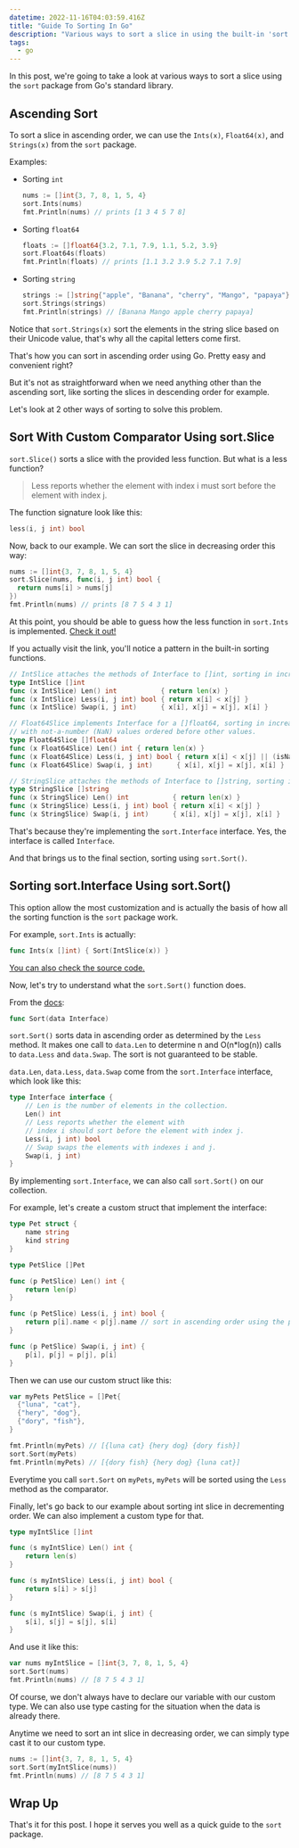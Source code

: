 ```yaml
---
datetime: 2022-11-16T04:03:59.416Z
title: "Guide To Sorting In Go"
description: "Various ways to sort a slice in using the built-in 'sort' package in Go."
tags:
  - go
---
```


In this post, we're going to take a look at various ways to sort a slice using the `sort` package from Go's standard library.

## Ascending Sort

To sort a slice in ascending order, we can use the `Ints(x)`, `Float64(x)`, and `Strings(x)` from the `sort` package.

Examples:

- Sorting `int`
  ```go
  nums := []int{3, 7, 8, 1, 5, 4}
  sort.Ints(nums)
  fmt.Println(nums) // prints [1 3 4 5 7 8]
  ```
- Sorting `float64`
  ```go
  floats := []float64{3.2, 7.1, 7.9, 1.1, 5.2, 3.9}
  sort.Float64s(floats)
  fmt.Println(floats) // prints [1.1 3.2 3.9 5.2 7.1 7.9]
  ```
- Sorting `string`
  ```go
  strings := []string{"apple", "Banana", "cherry", "Mango", "papaya"}
  sort.Strings(strings)
  fmt.Println(strings) // [Banana Mango apple cherry papaya]
  ```

Notice that `sort.Strings(x)` sort the elements in the string slice based on their Unicode value, that's why all the capital letters come first.

That's how you can sort in ascending order using Go. Pretty easy and convenient right?

But it's not as straightforward when we need anything other than the ascending sort, like sorting the slices in descending order for example.

Let's look at 2 other ways of sorting to solve this problem.

## Sort With Custom Comparator Using sort.Slice

`sort.Slice()` sorts a slice with the provided less function. But what is a less function?

> Less reports whether the element with index i must sort before the element with index j.

The function signature look like this:

```go
less(i, j int) bool
```

Now, back to our example. We can sort the slice in decreasing order this way:

```go
nums := []int{3, 7, 8, 1, 5, 4}
sort.Slice(nums, func(i, j int) bool {
  return nums[i] > nums[j]
})
fmt.Println(nums) // prints [8 7 5 4 3 1]
```

At this point, you should be able to guess how the less function in `sort.Ints` is implemented. [Check it out!](https://cs.opensource.google/go/go/+/go1.19.3:src/sort/sort.go;l=115)

If you actually visit the link, you'll notice a pattern in the built-in sorting functions.

```go
// IntSlice attaches the methods of Interface to []int, sorting in increasing order.
type IntSlice []int
func (x IntSlice) Len() int           { return len(x) }
func (x IntSlice) Less(i, j int) bool { return x[i] < x[j] }
func (x IntSlice) Swap(i, j int)      { x[i], x[j] = x[j], x[i] }

// Float64Slice implements Interface for a []float64, sorting in increasing order,
// with not-a-number (NaN) values ordered before other values.
type Float64Slice []float64
func (x Float64Slice) Len() int { return len(x) }
func (x Float64Slice) Less(i, j int) bool { return x[i] < x[j] || (isNaN(x[i]) && !isNaN(x[j])) }
func (x Float64Slice) Swap(i, j int)      { x[i], x[j] = x[j], x[i] }

// StringSlice attaches the methods of Interface to []string, sorting in increasing order.
type StringSlice []string
func (x StringSlice) Len() int           { return len(x) }
func (x StringSlice) Less(i, j int) bool { return x[i] < x[j] }
func (x StringSlice) Swap(i, j int)      { x[i], x[j] = x[j], x[i] }
```

That's because they're implementing the `sort.Interface` interface. Yes, the interface is called `Interface`.

And that brings us to the final section, sorting using `sort.Sort()`.

## Sorting sort.Interface Using sort.Sort()

This option allow the most customization and is actually the basis of how all the sorting function is the `sort` package work.

For example, `sort.Ints` is actually:

```go
func Ints(x []int) { Sort(IntSlice(x)) }
```

[You can also check the source code.](https://cs.opensource.google/go/go/+/refs/tags/go1.19.3:src/sort/sort.go;l=157)

Now, let's try to understand what the `sort.Sort()` function does.

From the [docs](https://pkg.go.dev/sort#Sort):

```go
func Sort(data Interface)
```

`sort.Sort()` sorts data in ascending order as determined by the `Less` method. It makes one call to `data.Len` to determine n and O(n\*log(n)) calls to `data.Less` and `data.Swap`. The sort is not guaranteed to be stable.

`data.Len`, `data.Less`, `data.Swap` come from the `sort.Interface` interface, which look like this:

```go
type Interface interface {
	// Len is the number of elements in the collection.
	Len() int
	// Less reports whether the element with
	// index i should sort before the element with index j.
	Less(i, j int) bool
	// Swap swaps the elements with indexes i and j.
	Swap(i, j int)
}
```

By implementing `sort.Interface`, we can also call `sort.Sort()` on our collection.

For example, let's create a custom struct that implement the interface:

```go
type Pet struct {
	name string
	kind string
}

type PetSlice []Pet

func (p PetSlice) Len() int {
	return len(p)
}

func (p PetSlice) Less(i, j int) bool {
	return p[i].name < p[j].name // sort in ascending order using the pet's name
}

func (p PetSlice) Swap(i, j int) {
	p[i], p[j] = p[j], p[i]
}
```

Then we can use our custom struct like this:

```go
var myPets PetSlice = []Pet{
  {"luna", "cat"},
  {"hery", "dog"},
  {"dory", "fish"},
}

fmt.Println(myPets) // [{luna cat} {hery dog} {dory fish}]
sort.Sort(myPets)
fmt.Println(myPets) // [{dory fish} {hery dog} {luna cat}]
```

Everytime you call `sort.Sort` on `myPets`, `myPets` will be sorted using the `Less` method as the comparator.

Finally, let's go back to our example about sorting int slice in decrementing order. We can also implement a custom type for that.

```go
type myIntSlice []int

func (s myIntSlice) Len() int {
	return len(s)
}

func (s myIntSlice) Less(i, j int) bool {
	return s[i] > s[j]
}

func (s myIntSlice) Swap(i, j int) {
	s[i], s[j] = s[j], s[i]
}
```

And use it like this:

```go
var nums myIntSlice = []int{3, 7, 8, 1, 5, 4}
sort.Sort(nums)
fmt.Println(nums) // [8 7 5 4 3 1]
```

Of course, we don't always have to declare our variable with our custom type. We can also use type casting for the situation when the data is already there.

Anytime we need to sort an int slice in decreasing order, we can simply type cast it to our custom type.

```go {2}
nums := []int{3, 7, 8, 1, 5, 4}
sort.Sort(myIntSlice(nums))
fmt.Println(nums) // [8 7 5 4 3 1]
```

## Wrap Up

That's it for this post. I hope it serves you well as a quick guide to the `sort` package.
